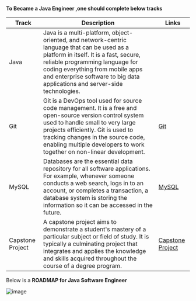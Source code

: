 <b>To Became a Java Engineer ,one should complete below tracks </b>


| Track      | Description |  Links   |
| ----------- | ----------- | -------- |
| Java    | Java is a multi-platform, object-oriented, and network-centric language that can be used as a platform in itself. It is a fast, secure, reliable programming language for coding everything from mobile apps and enterprise software to big data applications and server-side technologies.      |       |[Java](https://github.com/vasuyepuru/Java-Software-Engineer/tree/main/1.Java)      |
| Git   | Git is a DevOps tool used for source code management. It is a free and open-source version control system used to handle small to very large projects efficiently. Git is used to tracking changes in the source code, enabling multiple developers to work together on non-linear development.       |        [Git](https://github.com/vasuyepuru/Java-Software-Engineer/tree/main/2.Git)         |
| MySQL  | Databases are the essential data repository for all software applications. For example, whenever someone conducts a web search, logs in to an account, or completes a transaction, a database system is storing the information so it can be accessed in the future.     |          [MySQL](https://github.com/vasuyepuru/Java-Software-Engineer/tree/main/3.MySQL)       |
| Capstone Project | A capstone project aims to demonstrate a student's mastery of a particular subject or field of study. It is typically a culminating project that integrates and applies the knowledge and skills acquired throughout the course of a degree program.       |   [Capstone Project]()              |

Below is a <b>ROADMAP for Java Software Engineer</b>

![image](https://github.com/vasuyepuru/Java-Software-Engineer/assets/168894430/84e9750d-9c5a-4992-a89b-e158cbc3313c)
